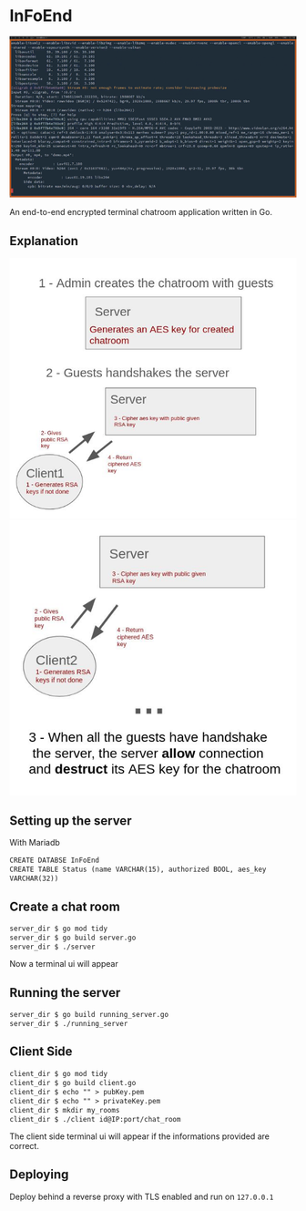 # InFoEnd

![Alt Text](demo.gif)

An end-to-end encrypted terminal chatroom application written in Go. 

## Explanation

![Alt Text](doc1.jpg)
![Alt Text2](doc2B.jpg)


## Setting up the server

With Mariadb

```
CREATE DATABSE InFoEnd
CREATE TABLE Status (name VARCHAR(15), authorized BOOL, aes_key VARCHAR(32))
```

## Create a chat room

```
server_dir $ go mod tidy
server_dir $ go build server.go
server_dir $ ./server
```

Now a terminal ui will appear

## Running the server

```
server_dir $ go build running_server.go
server_dir $ ./running_server
```

## Client Side

```
client_dir $ go mod tidy
client_dir $ go build client.go
client_dir $ echo "" > pubKey.pem
client_dir $ echo "" > privateKey.pem
client_dir $ mkdir my_rooms
client_dir $ ./client id@IP:port/chat_room
```

The client side terminal ui will appear if the informations provided are correct.

## Deploying

Deploy behind a reverse proxy with TLS enabled and run on `127.0.0.1`


